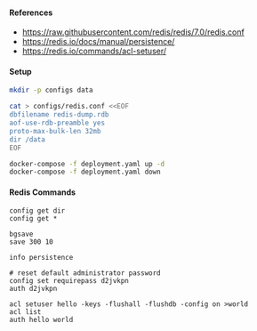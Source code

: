 #### References
- https://raw.githubusercontent.com/redis/redis/7.0/redis.conf
- https://redis.io/docs/manual/persistence/
- https://redis.io/commands/acl-setuser/

#### Setup
``` bash
mkdir -p configs data

cat > configs/redis.conf <<EOF
dbfilename redis-dump.rdb
aof-use-rdb-preamble yes
proto-max-bulk-len 32mb
dir /data
EOF

docker-compose -f deployment.yaml up -d
docker-compose -f deployment.yaml down
```

#### Redis Commands
```redis
config get dir
config get *

bgsave
save 300 10

info persistence

# reset default administrator password
config set requirepass d2jvkpn
auth d2jvkpn

acl setuser hello -keys -flushall -flushdb -config on >world
acl list
auth hello world
```
